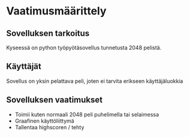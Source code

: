 # Vaatimusmäärittely

## Sovelluksen tarkoitus

Kyseessä on python työpyötäsovellus tunnetusta 2048 pelistä.

## Käyttäjät

Sovellus on yksin pelattava peli, joten ei tarvita erikseen käyttäjäluokkia

## Sovelluksen vaatimukset

- Toimii kuten normaali 2048 peli puhelimella tai selaimessa
- Graafinen käyttöliittymä
- Tallentaa highscoren / tehty
